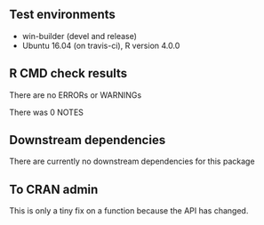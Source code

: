## Test environments
* win-builder (devel and release)
* Ubuntu 16.04 (on travis-ci), R version 4.0.0

## R CMD check results
There are no ERRORs or WARNINGs

There was 0 NOTES

## Downstream dependencies
There are currently no downstream dependencies for this package

## To CRAN admin
This is only a tiny fix on a function because the API has changed. 

